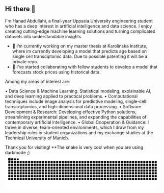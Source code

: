 ## Hi there 👋 
I'm Hanad Abdullahi, a final-year Uppsala University engineering student who has a deep interest in artificial intelligence and data science. I enjoy creating cutting-edge machine learning solutions and turning complicated datasets into understandable insights.

- 🔭 I’m currently working on my master thesis at Karolinska Institute, where im currently developing a model that predicts age based on single cell transciptomic data. Due to possible patenting it will be a private repo.
- 🔭 I've started collaborating with fellow students to develop a model that forecasts stock prices using historical data.




Among my areas of interest are:

• Data Science & Machine Learning: Statistical modeling, explainable AI, and deep learning applied to practical problems.
• Computational techniques include image analysis for predictive modeling, single-cell transcriptomics, and high-dimensional data processing.
• Software Development & Research: Developing effective Python solutions, streamlining experimental pipelines, and expanding the capabilities of contemporary artificial intelligence.
• Global Cooperation & Guidance: I thrive in diverse, team-oriented environments, which I draw from my leadership roles in student organizations and my exchange studies at the Technical University of Munich.


Thank you for visiting! 
**The snake is very cool when you are using darkmode ;) 
<img src="https://raw.githubusercontent.com/hanadabdullahi/hanadabdullahi/output/snake.svg" alt="Snake animation" />


###
